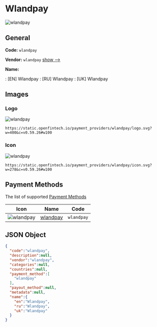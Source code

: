 
# Wlandpay 
![wlandpay](https://static.openfintech.io/payment_providers/wlandpay/logo.svg?w=400&c=v0.59.26#w100)  

## General 
 
**Code:** `wlandpay` 
 
**Vendor:** `wlandpay` [show -->](/vendors/wlandpay/) 
 
**Name:** 
 
:	[EN] Wlandpay 
:	[RU] Wlandpay 
:	[UK] Wlandpay 
 

## Images 

### Logo 
 
![wlandpay](https://static.openfintech.io/payment_providers/wlandpay/logo.svg?w=400&c=v0.59.26#w100)  

```
https://static.openfintech.io/payment_providers/wlandpay/logo.svg?w=400&c=v0.59.26#w100
```  

### Icon 
 
![wlandpay](https://static.openfintech.io/payment_providers/wlandpay/icon.svg?w=278&c=v0.59.26#w100)  

```
https://static.openfintech.io/payment_providers/wlandpay/icon.svg?w=278&c=v0.59.26#w100
```  

## Payment Methods 
 
The list of supported [Payment Methods](/payment-methods/) 

|Icon|Name|Code| 
|:---:|:---:|:---:| 
|![wlandpay](https://static.openfintech.io/payment_methods/wlandpay/icon.svg?w=278&c=v0.59.26#w100) |[wlandpay](/payment-methods/wlandpay/)|`wlandpay`| 
 

## JSON Object 

```json
{
  "code":"wlandpay",
  "description":null,
  "vendor":"wlandpay",
  "categories":null,
  "countries":null,
  "payment_method":[
    "wlandpay"
  ],
  "payout_method":null,
  "metadata":null,
  "name":{
    "en":"Wlandpay",
    "ru":"Wlandpay",
    "uk":"Wlandpay"
  }
}
```  
